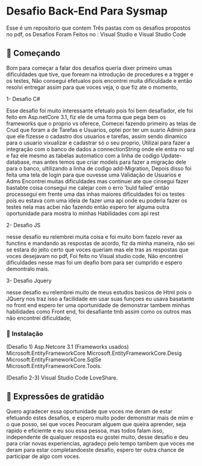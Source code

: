 # Desafio Back-End Para Sysmap

Esse é um repositorio que contem Três pastas com os desafios propostos no pdf,
os Desafios Foram Feitos no : Visual Studio e Visual Studio Code

## 🚀 Começando

Bom para começar a falar dos desafios queria dixer primeiro umas dificuldades que tive, que foream na introdução de procedures e a trgger e os testes,
Não consegui efetualos pois encontrei muita dificuldade e então resolvi entregar assim para que voces veja, o que fiz ate o momento,

1- Desafio C#

Esse desafio foi muito interessante efetualo pois foi bem desafiador, ele foi feito em Asp.netCore 3.1, fiz ele de uma forma que pega bem os frameworks que 
o proprio vs oferece, Comecei fazendo primeiro as telas de Crud que foram a de Tarefas e Usuarios, optei por ter um suario Admin para que ele fizesse o cadastro
dos usuarios e tarefas, assim sendo dinamico para o usuario vixualizar e cadastrar só o seu proprio, Utilizai para fazer a integração com o banco de dados a 
connectionString onde ele entra no sql e faz ele mesmo as tabelas automatico com a linha de codigo Update-database, mas antes temos que criar models para fazer a migração dele para o banco, ultilizando a linha de codigo add-Migration, Depois disso foi feita uma tela de login para que ouvesse uma Validação de Usuarios e Adms
Encontrei muitas dificuldades mas continuei ate que cinsegui fazer bastabte coisa consegui me calejar com o erro 'buld failed' então processegui em frente
uma das inhas maiores dificuldades foi os testes pois eu estava com uma ideia de fazer uma api onde eu poderia fazer os testes nela mas acbei não fazendo então espero ter alguma outra oportunidade para mostra lo minhas Habilidades com api rest

2- Desafio JS

nesse desafio eu relembrei muita coisa e foi muito bom fazelo rever aa functins e mandando as respostas de acordo, fiz da minha maneira, não sei se estara do jeito 
certo que voces queriam mas ele tras as respostas que voces desejavam no pdf, Foi feito no Visual studio code, Não encontrei dificuldades nesse mas foi um deafio bom
para ser cumprido e espero demontralo mais.

3- Desafio Jquery

nesse desafio eu relembrei muito de meus estudos basicos de Html pois o JQuery nos traz isso a facilidade em usar suas funçoes 
eu usava basatante no front end espero ter uma oportunidade de demonstrar tambem minhas habilidades como Front end,
foi desafiante tmb assim como os outros mas não encontrei dificuldade;

### 🔧 Instalação

(Desafio 1)
Asp.Netcore 3.1
(Frameworks usados)
Microsoft.EntityFrameworkCore
Microsoft.EntityFrameworkCore.Desig
Microsoft.EntityFrameworkCore.SqlSe
Microsoft.EntityFrameworkCore.Tools.

(Desafio 2-3)
Visual Studio Code
LoveShare.

## 🎁 Expressões de gratidão

 Quero agradecer essa oportunidade que voces me deram de estar efetuando estes desafios, e espero muito poder demonstrar mais de mim e o que posso, sei que voces
 Peocuram alguem que queira aprender, seja rapido e eficiemte e eu sou essa pessoa, mas todos falam isso, independente de qualquer resposta eu gostei muito,
 desse desafio e deu para criar novas experiencias, agradeço pelo tempo tambem que voces me deram para estar completandoeste desafio, espero ter outra chance de participar de algo com voces.
